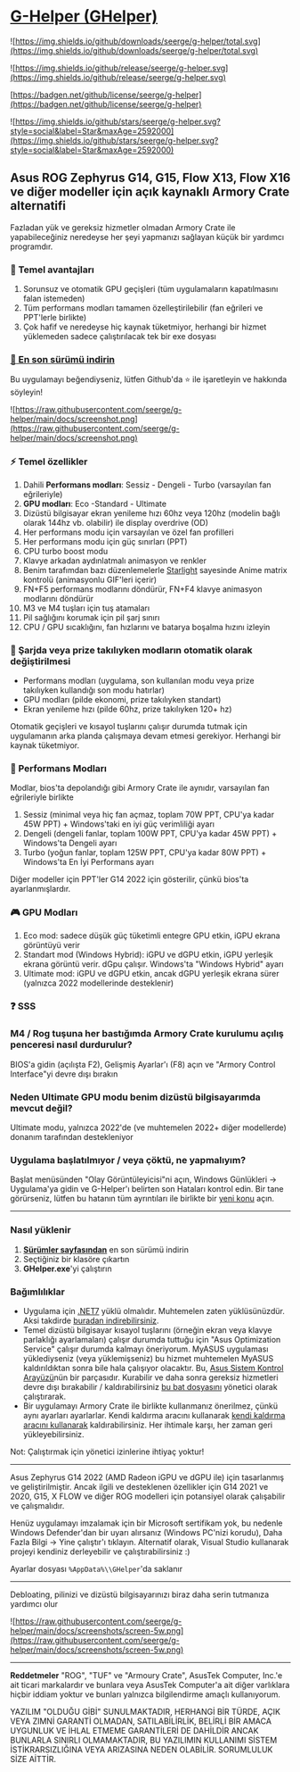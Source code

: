 # [G-Helper (GHelper)](https://github.com/seerge/g-helper)

![https://img.shields.io/github/downloads/seerge/g-helper/total.svg](https://img.shields.io/github/downloads/seerge/g-helper/total.svg)

![https://img.shields.io/github/release/seerge/g-helper.svg](https://img.shields.io/github/release/seerge/g-helper.svg)

[https://badgen.net/github/license/seerge/g-helper](https://badgen.net/github/license/seerge/g-helper)

![https://img.shields.io/github/stars/seerge/g-helper.svg?style=social&label=Star&maxAge=2592000](https://img.shields.io/github/stars/seerge/g-helper.svg?style=social&label=Star&maxAge=2592000)

## Asus ROG Zephyrus G14, G15, Flow X13, Flow X16 ve diğer modeller için açık kaynaklı Armory Crate alternatifi

Fazladan yük ve gereksiz hizmetler olmadan Armory Crate ile yapabileceğiniz neredeyse her şeyi yapmanızı sağlayan küçük bir yardımcı programdır.

### :gift: Temel avantajları

1. Sorunsuz ve otomatik GPU geçişleri (tüm uygulamaların kapatılmasını falan istemeden)
2. Tüm performans modları tamamen özelleştirilebilir (fan eğrileri ve PPT'lerle birlikte)
3. Çok hafif ve neredeyse hiç kaynak tüketmiyor, herhangi bir hizmet yüklemeden sadece çalıştırılacak tek bir exe dosyası

### [:floppy_disk: En son sürümü indirin](https://github.com/seerge/g-helper/releases/latest/download/GHelper.zip)

Bu uygulamayı beğendiyseniz, lütfen Github'da :star: ile işaretleyin ve hakkında söyleyin!

![https://raw.githubusercontent.com/seerge/g-helper/main/docs/screenshot.png](https://raw.githubusercontent.com/seerge/g-helper/main/docs/screenshot.png)

### :zap: Temel özellikler

1. Dahili **Performans modları**: Sessiz - Dengeli - Turbo (varsayılan fan eğrileriyle)
2. **GPU modları**: Eco -Standard - Ultimate
3. Dizüstü bilgisayar ekran yenileme hızı 60hz veya 120hz (modelin bağlı olarak 144hz vb. olabilir) ile display overdrive (OD)
4. Her performans modu için varsayılan ve özel fan profilleri
5. Her performans modu için güç sınırları (PPT)
6. CPU turbo boost modu
7. Klavye arkadan aydınlatmalı animasyon ve renkler
8. Benim tarafımdan bazı düzenlemelerle [Starlight](https://github.com/vddCore/Starlight) sayesinde Anime matrix kontrolü (animasyonlu GIF'leri içerir)
9. FN+F5 performans modlarını döndürür, FN+F4 klavye animasyon modlarını döndürür
10. M3 ve M4 tuşları için tuş atamaları
11. Pil sağlığını korumak için pil şarj sınırı
12. CPU / GPU sıcaklığını, fan hızlarını ve batarya boşalma hızını izleyin

### :apple: Şarjda veya prize takılıyken modların otomatik olarak değiştirilmesi

- Performans modları (uygulama, son kullanılan modu veya prize takılıyken kullandığı son modu hatırlar)
- GPU modları (pilde ekonomi, prize takılıyken standart)
- Ekran yenileme hızı (pilde 60hz, prize takılıyken 120+ hz)

Otomatik geçişleri ve kısayol tuşlarını çalışır durumda tutmak için uygulamanın arka planda çalışmaya devam etmesi gerekiyor. Herhangi bir kaynak tüketmiyor.

### :rocket: Performans Modları

Modlar, bios'ta depolandığı gibi Armory Crate ile aynıdır, varsayılan fan eğrileriyle birlikte

1. Sessiz (minimal veya hiç fan açmaz, toplam 70W PPT, CPU'ya kadar 45W PPT) + Windows'taki en iyi güç verimliliği ayarı
2. Dengeli (dengeli fanlar, toplam 100W PPT, CPU'ya kadar 45W PPT) + Windows'ta Dengeli ayarı
3. Turbo (yoğun fanlar, toplam 125W PPT, CPU'ya kadar 80W PPT) + Windows'ta En İyi Performans ayarı

Diğer modeller için PPT'ler G14 2022 için gösterilir, çünkü bios'ta ayarlanmışlardır.

### :video_game: GPU Modları

1. Eco mod: sadece düşük güç tüketimli entegre GPU etkin, iGPU ekrana görüntüyü verir
2. Standart mod (Windows Hybrid): iGPU ve dGPU etkin, iGPU yerleşik ekrana görüntü verir. dGpu çalışır. Windows'ta "Windows Hybrid" ayarı 
3. Ultimate mod: iGPU ve dGPU etkin, ancak dGPU yerleşik ekrana sürer (yalnızca 2022 modellerinde desteklenir)

### :question: SSS

### M4 / Rog tuşuna her bastığımda Armory Crate kurulumu açılış penceresi nasıl durdurulur?

BIOS'a gidin (açılışta F2), Gelişmiş Ayarlar'ı (F8) açın ve "Armory Control Interface"yi devre dışı bırakın

### Neden Ultimate GPU modu benim dizüstü bilgisayarımda mevcut değil?

Ultimate modu, yalnızca 2022'de (ve muhtemelen 2022+ diğer modellerde) donanım tarafından destekleniyor

### Uygulama başlatılmıyor / veya çöktü, ne yapmalıyım?

Başlat menüsünden "Olay Görüntüleyicisi"ni açın, Windows Günlükleri -> Uygulama'ya gidin ve G-Helper'ı belirten son Hataları kontrol edin. Bir tane görürseniz, lütfen bu hatanın tüm ayrıntıları ile birlikte bir [yeni konu](https://github.com/seerge/g-helper/issues) açın.

---

### Nasıl yüklenir

1. **[Sürümler sayfasından](https://github.com/seerge/g-helper/releases)** en son sürümü indirin
2. Seçtiğiniz bir klasöre çıkartın
3. **GHelper.exe**'yi çalıştırın

### Bağımlılıklar

- Uygulama için [.NET7](https://dotnet.microsoft.com/en-us/download) yüklü olmalıdır. Muhtemelen zaten yüklüsünüzdür. Aksi takdirde [buradan indirebilirsiniz](https://dotnet.microsoft.com/en-us/download).
- Temel dizüstü bilgisayar kısayol tuşlarını (örneğin ekran veya klavye parlaklığı ayarlamaları) çalışır durumda tuttuğu için "Asus Optimization Service" çalışır durumda kalmayı öneriyorum. MyASUS uygulaması yüklediyseniz (veya yüklemişseniz) bu hizmet muhtemelen MyASUS kaldırıldıktan sonra bile hala çalışıyor olacaktır. Bu, [Asus Sistem Kontrol Arayüzü](https://www.asus.com/support/FAQ/1047338/)nün bir parçasıdır. Kurabilir ve daha sonra gereksiz hizmetleri devre dışı bırakabilir / kaldırabilirsiniz [bu bat dosyasını](https://raw.githubusercontent.com/seerge/g-helper/main/debloat.bat) yönetici olarak çalıştırarak.
- Bir uygulamayı Armory Crate ile birlikte kullanmanız önerilmez, çünkü aynı ayarları ayarlarlar. Kendi kaldırma aracını kullanarak [kendi kaldırma aracını kullanarak](https://dlcdnets.asus.com/pub/ASUS/mb/14Utilities/Armoury_Crate_Uninstall_Tool.zip?model=armoury%20crate) kaldırabilirsiniz. Her ihtimale karşı, her zaman geri yükleyebilirsiniz.

Not: Çalıştırmak için yönetici izinlerine ihtiyaç yoktur!

---

Asus Zephyrus G14 2022 (AMD Radeon iGPU ve dGPU ile) için tasarlanmış ve geliştirilmiştir. Ancak ilgili ve desteklenen özellikler için G14 2021 ve 2020, G15, X FLOW ve diğer ROG modelleri için potansiyel olarak çalışabilir ve çalışmalıdır.

Henüz uygulamayı imzalamak için bir Microsoft sertifikam yok, bu nedenle Windows Defender'dan bir uyarı alırsanız (Windows PC'nizi korudu), Daha Fazla Bilgi -> Yine çalıştır'ı tıklayın. Alternatif olarak, Visual Studio kullanarak projeyi kendiniz derleyebilir ve çalıştırabilirsiniz :)

Ayarlar dosyası `%AppData%\\GHelper`'da saklanır

---

Debloating, pilinizi ve dizüstü bilgisayarınızı biraz daha serin tutmanıza yardımcı olur

![https://raw.githubusercontent.com/seerge/g-helper/main/docs/screenshots/screen-5w.png](https://raw.githubusercontent.com/seerge/g-helper/main/docs/screenshots/screen-5w.png)

---

**Reddetmeler**
"ROG", "TUF" ve "Armoury Crate", AsusTek Computer, Inc.'e ait ticari markalardır ve bunlara veya AsusTek Computer'a ait diğer varlıklara hiçbir iddiam yoktur ve bunları yalnızca bilgilendirme amaçlı kullanıyorum.

YAZILIM "OLDUĞU GİBİ" SUNULMAKTADIR, HERHANGİ BİR TÜRDE, AÇIK VEYA ZIMNİ GARANTİ OLMADAN, SATILABİLİRLİK, BELİRLİ BİR AMACA UYGUNLUK VE İHLAL ETMEME GARANTİLERİ DE DAHİLDİR ANCAK BUNLARLA SINIRLI OLMAMAKTADIR, BU YAZILIMIN KULLANIMI SİSTEM İSTİKRARSIZLIĞINA VEYA ARIZASINA NEDEN OLABİLİR. SORUMLULUK SİZE AİTTİR.
